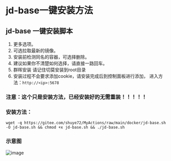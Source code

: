 # jd-base一键安装方法

## jd-base 一键安装脚本
1. 更多选项。
2. 可选拉取最新的镜像。
3. 安装前检测同名的容器，可选择删除。
4. 建议如果你不清楚如何选择，请直接一路回车。
5. 群晖安装 请记住切莫安装到root目录
6. 安装过程不会要求添加cookie，请安装完成后到控制面板进行添加， 进入方法：`http://<ip>:5678`

### 注意：这个只是安装方法，已经安装好的无需重装！！！！！

### 安装方法：

    wget -q https://gitee.com/shuye72/MyActions/raw/main/docker/jd-base.sh -O jd-base.sh && chmod +x jd-base.sh && ./jd-base.sh

### 示意图
![image](https://github.com/shuye73/MyActions/blob/main/backup/docker/jd-base_success.png)

 